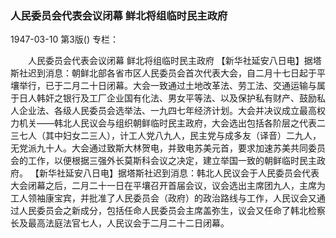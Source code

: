 ### 人民委员会代表会议闭幕  鲜北将组临时民主政府

1947-03-10
第3版()
专栏：

　　人民委员会代表会议闭幕
    鲜北将组临时民主政府
    【新华社延安八日电】据塔斯社迟到消息：朝鲜北部各省市区人民委员会首次代表大会，自二月十七日起于平壤举行，已于二月二十日闭幕。大会一致通过土地改革法、劳工法、交通运输与属于日人韩奸之银行及工厂企业国有化法、男女平等法、以及保护私有财产、鼓励私人企业法、各级人民委员会选举法、一九四七年经济计划。大会并决议成立最高权力机关——韩北人民议会与组织朝鲜临时民主政府，大会选出包括各阶层之代表二三七人（其中妇女二三人），计工人党八九人，民主党与成多友（译音）二九人，无党派九十人。大会通过致斯大林贺电，并致电苏美元首，要求加速苏美共同委员会的工作，以便根据三强外长莫斯科会议之决定，建立举国一致的朝鲜临时民主政府。
    【新华社延安八日电】据塔斯社迟到消息：韩北人民议会于人民委员会代表大会闭幕之后，二月二十一日在平壤召开首届会议，议会选出主席团九人，主席为工人领袖康宝宾，并批准了人民委员会（政府）的政治路线与工作，人民议会又通过人民委员会之新成分，包括任命人民委员会主席盖弥生，议会又任命了韩北检察长及最高法庭法官七人，人民议会于二月二十二日闭幕。
